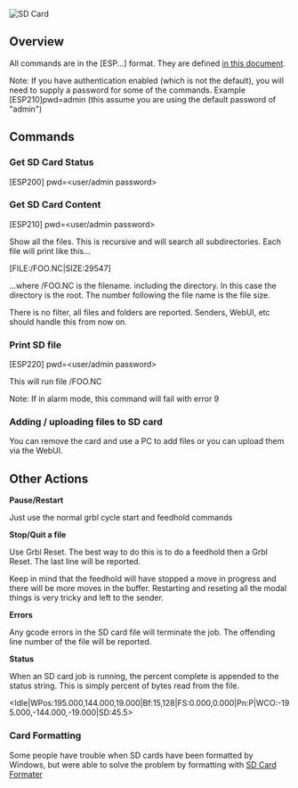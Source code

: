 ![SD Card](http://www.buildlog.net/blog/wp-content/uploads/2018/08/pny_micro_sd_card-150x150.jpeg)

## Overview

All commands are in the [ESP...] format. They are defined [in this document](https://github.com/bdring/Grbl_Esp32/blob/master/doc/Commands.txt).

Note: If you have authentication enabled (which is not the default), you will need to supply a password for some of the commands. Example [ESP210]pwd=admin  (this assume you are using the default password of "admin")

## Commands

### Get SD Card Status
[ESP200] pwd=<user/admin password>

### Get SD Card Content
[ESP210] pwd=<user/admin password>

Show all the files. This is recursive and will search all subdirectories. Each file will print like this...

[FILE:/FOO.NC|SIZE:29547]

...where /FOO.NC is the filename. including the directory. In this case the directory is the root. The number following the file name is the file size.

There is no filter, all files and folders are reported. Senders, WebUI, etc should handle this from now on.

### Print SD file
[ESP220] <Filename> pwd=<user/admin password>

This will run file /FOO.NC 

Note: If in alarm mode, this command will fail with error 9

### Adding / uploading files to SD card

You can remove the card and use a PC to add files or you can upload them via the WebUI.



## Other Actions

**Pause/Restart**

Just use the normal grbl cycle start and feedhold commands

**Stop/Quit a file**

Use Grbl Reset. The best way to do this is to do a feedhold then a Grbl Reset. The last line will be reported.

Keep in mind that the feedhold will have stopped a move in progress and there will be more moves in the buffer. Restarting and reseting all the modal things is very tricky and left to the sender.

**Errors**

Any gcode errors in the SD card file will terminate the job. The offending line number of the file will be reported.

**Status**

When an SD card job is running, the percent complete is appended to the status string. This is simply percent of bytes read from the file.

<Idle|WPos:195.000,144.000,19.000|Bf:15,128|FS:0.000,0.000|Pn:P|WCO:-195.000,-144.000,-19.000|SD:45.5> 

### Card Formatting ###

Some people have trouble when SD cards have been formatted by Windows, but were able to solve the problem by formatting with [SD Card Formater](https://sd-card-formatter.en.uptodown.com/windows)